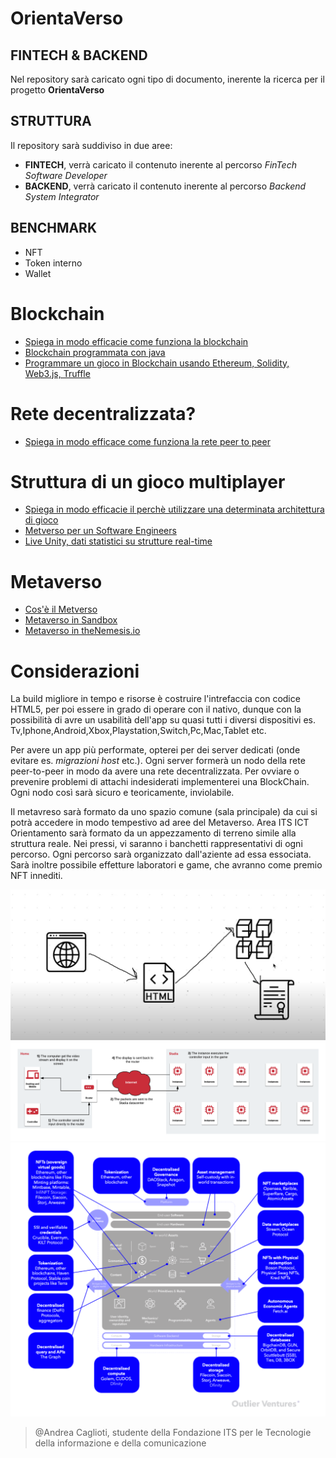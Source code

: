 # OrientaVerso

## **FINTECH** & **BACKEND**

Nel repository sarà caricato ogni tipo di documento, inerente la ricerca per il progetto **OrientaVerso**

## **STRUTTURA**

Il repository sarà suddiviso in due aree:
* **FINTECH**, verrà caricato il contenuto inerente al percorso *FinTech Software Developer*
* **BACKEND**, verrà caricato il contenuto inerente al percorso *Backend System Integrator*  

## **BENCHMARK**

* NFT
* Token interno
* Wallet
# Blockchain
  * [Spiega in modo efficacie come funziona la blockchain](https://www.youtube.com/watch?v=sX25z_-zMgI&list=PLwQeV2FDlYkixpJaFuJeqORWUS2_SQ80w&index=2)
  * [Blockchain programmata con java](https://www.youtube.com/watch?v=X0v5fN9QPU8&list=PLwQeV2FDlYkixpJaFuJeqORWUS2_SQ80w&index=3)
  * [Programmare un gioco in Blockchain usando Ethereum, Solidity, Web3.js, Truffle](https://www.youtube.com/watch?v=x-6ruqmNS3o&list=PLwQeV2FDlYkixpJaFuJeqORWUS2_SQ80w&index=7)
# Rete decentralizzata?
  * [Spiega in modo efficace come funziona la rete peer to peer](https://www.youtube.com/watch?v=PN08dlKwfUE&list=PLwQeV2FDlYkixpJaFuJeqORWUS2_SQ80w&index=6&t=1s)


# Struttura di un gioco multiplayer
* [Spiega in modo efficacie il perchè utilizzare una determinata architettura di gioco](https://www.youtube.com/watch?v=77vYKsXC4IE&list=PLwQeV2FDlYkixpJaFuJeqORWUS2_SQ80w&index=8)
* [Metverso per un Software Engineers](https://www.youtube.com/watch?v=gnlYZXuN2vU)
* [Live Unity, dati statistici su strutture real-time](https://www.youtube.com/watch?v=CuQF7hXlVyk)

# Metaverso
* [Cos'è il Metverso](https://www.youtube.com/watch?v=jAa3VsWwQdE)
* [Metaverso in Sandbox](https://www.youtube.com/watch?v=46_4KRTJZVU)
* [Metaverso in theNemesis.io](https://thenemesis.io/)

# Considerazioni

La build migliore in tempo e risorse è costruire l'intrefaccia con codice HTML5, per poi essere in grado di operare con il nativo, dunque con la possibilità di avre un usabilità dell'app su quasi tutti i diversi dispositivi es. Tv,Iphone,Android,Xbox,Playstation,Switch,Pc,Mac,Tablet etc.

Per avere un app più performate, opterei per dei server dedicati (onde evitare es. *migrazioni host* etc.). Ogni server formerà un nodo della rete peer-to-peer in modo da avere una rete decentralizzata. Per ovviare o prevenire problemi di attachi indesiderati implementerei una BlockChain. Ogni nodo così sarà sicuro e teoricamente, inviolabile.


Il metavreso sarà formato da uno spazio comune (sala principale) da cui si potrà accedere in modo tempestivo ad aree del Metaverso. Area ITS ICT Orientamento sarà formato da un appezzamento di terreno simile alla struttura reale. Nei pressi, vi saranno i banchetti rappresentativi di ogni percorso. Ogni percorso sarà organizzato dall'aziente ad essa essociata. Sarà inoltre possibile effetture laboratori e game, che avranno come premio NFT innediti.  


![](build_game_.png)
![](stadia_cloud.png)
![](metaverse_open_source.png)


>@Andrea Caglioti, studente della Fondazione ITS per le Tecnologie della informazione e della comunicazione



